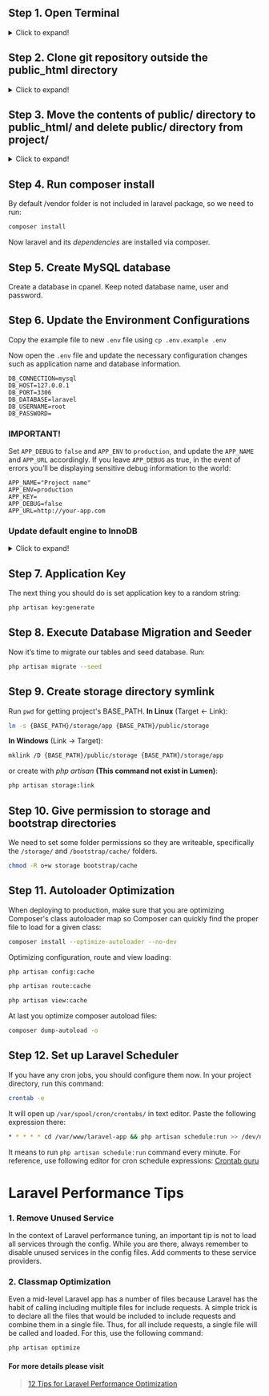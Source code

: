 ## Step 1. Open Terminal

<details>
    <summary>Click to expand!</summary>

    Open the SSH terminal on your machine and run the following command:

    ```bash
    ssh -p 22 <username>@<host_ip_address>
    ```

    Here 22 is a port number, it varies in hosting providers. For example in hostinger.com:

    ```bash
    ssh -p 65002 u443795110@235.24.119.53
    ```

</details>

## Step 2. Clone git repository outside the public_html directory

<details>
    <summary>Click to expand!</summary>

    First, let say in your hosting server (VPS, or shared hosting ... whatever), you have current `public_html/` directory, which is accessible publicly via web domain, for example:

    ```bash
    /home/<username>/public_html
    ```

    Now, create a new directory, which contains all your application source code, at the same level as `public_html/`, for example:

    ```bash
    /home/<username>/project
    ```

    Use _git_ to transfer your code to this directory:

    ```bash
    git clone https://github.com/username/your-app project
    ```

</details>

## Step 3. Move the contents of public/ directory to public_html/ and delete public/ directory from project/

<details>
    <summary>Click to expand!</summary>

    Then, navigate to the public_html/ folder and locate the index.php file. Find the following lines:

    ```php
    require __DIR__.'/../vendor/autoload.php';
    $app = require_once __DIR__.'/../bootstrap/app.php';
    ```

    And update them to the correct paths as following:

    ```php
    require __DIR__.'/../project/vendor/autoload.php';
    $app = require_once __DIR__.'/../project/bootstrap/app.php';
    ```

    After public directory has been changed, we need to update the public_path() helper method. Otherwise this error will be shown:

    > The Mix manifest does not exist

    Add following 3 lines to `register()` method in `\App\Providers\AppServiceProvider`:

    ```php
    /**
    * Register any application services.
    *
    * @return void
    */
    public function register()
    {
        // ...

        $this->app->bind('path.public', function () {
            return base_path('../public_html');
        });
    }
    ```

</details>

## Step 4. Run composer install

By default /vendor folder is not included in laravel package, so we need to run:

```bash
composer install
```

Now laravel and its _dependencies_ are installed via composer.

## Step 5. Create MySQL database

Create a database in cpanel. Keep noted database name, user and password.

## Step 6. Update the Environment Configurations

Copy the example file to new `.env` file using `cp .env.example .env`

Now open the `.env` file and update the necessary configuration changes such as application name and database information.

```dosini
DB_CONNECTION=mysql
DB_HOST=127.0.0.1
DB_PORT=3306
DB_DATABASE=laravel
DB_USERNAME=root
DB_PASSWORD=
```

### IMPORTANT!

Set `APP_DEBUG` to `false` and `APP_ENV` to `production`, and update the `APP_NAME` and `APP_URL` accordingly. If you leave `APP_DEBUG` as true, in the event of errors you’ll be displaying sensitive debug information to the world:

```dosini
APP_NAME="Project name"
APP_ENV=production
APP_KEY=
APP_DEBUG=false
APP_URL=http://your-app.com
```

### Update default engine to InnoDB

<details>
    <summary>Click to expand!</summary>

    Update following line in `/config/database.php`:

    ```php
    'mysql' => [
        // ...
        'engine' => 'InnoDB ROW_FORMAT=DYNAMIC',
    ],
    ```

    > When a table is created with ROW_FORMAT=DYNAMIC, InnoDB can store long variable-length column values (for VARCHAR, VARBINARY, TEXT and BLOB types). Please visit [this link](https://dev.mysql.com/doc/refman/5.7/en/innodb-row-format.html) for more details.

</details>

## Step 7. Application Key

The next thing you should do is set application key to a random string:

```bash
php artisan key:generate
```

## Step 8. Execute Database Migration and Seeder

Now it’s time to migrate our tables and seed database. Run:

```bash
php artisan migrate --seed
```

## Step 9. Create storage directory symlink

Run `pwd` for getting project's BASE_PATH. **In Linux** (Target &#8592; Link):

```bash
ln -s {BASE_PATH}/storage/app {BASE_PATH}/public/storage
```

**In Windows** (Link &#8594; Target):

```bash
mklink /D {BASE_PATH}/public/storage {BASE_PATH}/storage/app
```

or create with _php artisan_ **(This command not exist in Lumen)**:

```bash
php artisan storage:link
```

## Step 10. Give permission to storage and bootstrap directories

We need to set some folder permissions so they are writeable, specifically the `/storage/` and `/bootstrap/cache/` folders.

```bash
chmod -R o+w storage bootstrap/cache
```

## Step 11. Autoloader Optimization

When deploying to production, make sure that you are optimizing Composer's class autoloader map so Composer can quickly find the proper file to load for a given class:

```bash
composer install --optimize-autoloader --no-dev
```

Optimizing configuration, route and view loading:

```bash
php artisan config:cache

php artisan route:cache

php artisan view:cache
```

At last you optimize composer autoload files:

```bash
composer dump-autoload -o
```

## Step 12. Set up Laravel Scheduler

If you have any cron jobs, you should configure them now. In your project directory, run this command:

```bash
crontab -e
```

It will open up `/var/spool/cron/crontabs/` in text editor. Paste the following expression there:

```bash
* * * * * cd /var/www/laravel-app && php artisan schedule:run >> /dev/null 2>&1
```

It means to run `php artisan schedule:run` command every minute. For reference, use following editor for cron schedule expressions: [Crontab guru](https://crontab.guru)

# Laravel Performance Tips

### 1. Remove Unused Service

In the context of Laravel performance tuning, an important tip is not to load all services through the config. While you are there, always remember to disable unused services in the config files. Add comments to these service providers.

### 2. Classmap Optimization

Even a mid-level Laravel app has a number of files because Laravel has the habit of calling including multiple files for include requests. A simple trick is to declare all the files that would be included to include requests and combine them in a single file. Thus, for all include requests, a single file will be called and loaded. For this, use the following command:

```bash
php artisan optimize
```

#### For more details please visit

> [12 Tips for Laravel Performance Optimization](https://www.cloudways.com/blog/laravel-performance-optimization)

